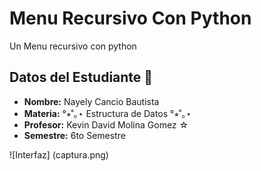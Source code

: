 # Menu Recursivo Con Python

Un Menu recursivo con python

## Datos del Estudiante 🍓 

- **Nombre:** Nayely Cancio Bautista
- **Materia:** °⭒˚｡⋆ Estructura de Datos °⭒˚｡⋆
- **Profesor:** Kevin David Molina Gomez ☆
- **Semestre:** 6to Semestre 

![Interfaz] (captura.png)